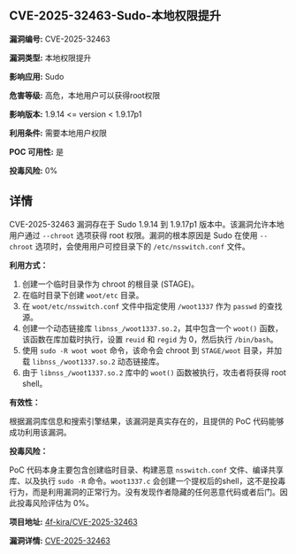 ## CVE-2025-32463-Sudo-本地权限提升

**漏洞编号:** CVE-2025-32463

**漏洞类型:** 本地权限提升

**影响应用:** Sudo

**危害等级:** 高危，本地用户可以获得root权限

**影响版本:** 1.9.14 <= version < 1.9.17p1

**利用条件:** 需要本地用户权限

**POC 可用性:** 是

**投毒风险:** 0%

## 详情

CVE-2025-32463 漏洞存在于 Sudo 1.9.14 到 1.9.17p1 版本中。该漏洞允许本地用户通过 `--chroot` 选项获得 root 权限。漏洞的根本原因是 Sudo 在使用 `--chroot` 选项时，会使用用户可控目录下的 `/etc/nsswitch.conf` 文件。

**利用方式：**

1.  创建一个临时目录作为 chroot 的根目录 (STAGE)。
2.  在临时目录下创建 `woot/etc` 目录。
3.  在 `woot/etc/nsswitch.conf` 文件中指定使用 `/woot1337` 作为 `passwd` 的查找源。
4.  创建一个动态链接库 `libnss_/woot1337.so.2`，其中包含一个 `woot()` 函数，该函数在库加载时执行，设置 `reuid` 和 `regid` 为 0，然后执行 `/bin/bash`。
5.  使用 `sudo -R woot woot` 命令，该命令会 chroot 到 `STAGE/woot` 目录，并加载 `libnss_/woot1337.so.2` 动态链接库。
6.  由于 `libnss_/woot1337.so.2` 库中的 `woot()` 函数被执行，攻击者将获得 root shell。

**有效性：**

根据漏洞库信息和搜索引擎结果，该漏洞是真实存在的，且提供的 PoC 代码能够成功利用该漏洞。

**投毒风险：**

PoC 代码本身主要包含创建临时目录、构建恶意 `nsswitch.conf` 文件、编译共享库、以及执行 `sudo -R` 命令。`woot1337.c` 会创建一个提权后的shell，这不是投毒行为，而是利用漏洞的正常行为。没有发现作者隐藏的任何恶意代码或者后门。因此投毒风险评估为 0%。


**项目地址:** [4f-kira/CVE-2025-32463](https://github.com/4f-kira/CVE-2025-32463)

**漏洞详情:** [CVE-2025-32463](https://nvd.nist.gov/vuln/detail/CVE-2025-32463)